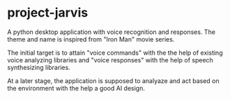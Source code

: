 project-jarvis
==============

A python desktop application with voice recognition and responses. The theme and name is inspired from "Iron Man" movie series.

The initial target is to attain "voice commands" with the the help of existing voice analyzing libraries and "voice responses" with the help of speech synthesizing libraries.

At a later stage, the application is supposed to analyaze and act based on the environment with the help a good AI design.
